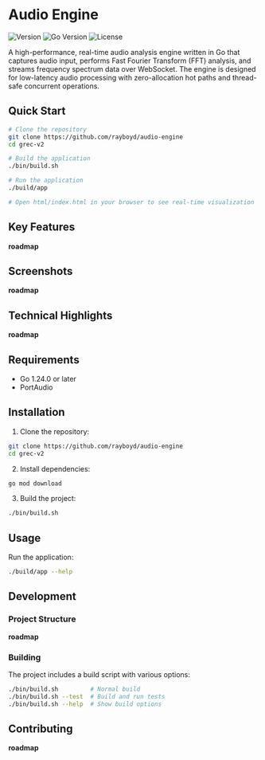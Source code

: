 # Audio Engine

![Version](https://img.shields.io/badge/version-0.1.0-red)
![Go Version](https://img.shields.io/badge/Go-1.24.0+-00ADD8?logo=go)
![License](https://img.shields.io/badge/license-MIT-green)

A high-performance, real-time audio analysis engine written in Go that captures audio input, performs Fast Fourier Transform (FFT) analysis, and streams frequency spectrum data over WebSocket. The engine is designed for low-latency audio processing with zero-allocation hot paths and thread-safe concurrent operations.

## Quick Start

```bash
# Clone the repository
git clone https://github.com/rayboyd/audio-engine
cd grec-v2

# Build the application
./bin/build.sh

# Run the application
./build/app

# Open html/index.html in your browser to see real-time visualization
```

## Key Features

**roadmap**

## Screenshots

**roadmap**

## Technical Highlights

**roadmap**

## Requirements

- Go 1.24.0 or later
- PortAudio

## Installation

1. Clone the repository:

```bash
git clone https://github.com/rayboyd/audio-engine
cd grec-v2
```

2. Install dependencies:

```bash
go mod download
```

3. Build the project:

```bash
./bin/build.sh
```

## Usage

Run the application:

```bash
./build/app --help
```

## Development

### Project Structure

**roadmap**

### Building

The project includes a build script with various options:

```bash
./bin/build.sh         # Normal build
./bin/build.sh --test  # Build and run tests
./bin/build.sh --help  # Show build options
```

## Contributing

**roadmap**
